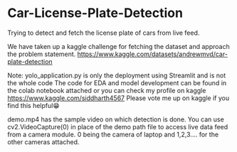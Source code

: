 # Car-License-Plate-Detection
Trying to detect and fetch the license plate of cars from live feed.

We have taken up a kaggle challenge for fetching the dataset and approach the problem statement.
https://www.kaggle.com/datasets/andrewmvd/car-plate-detection

Note:
yolo_application.py is only the deployment using Streamlit and is not the whole code
The code for EDA and model development can be found in the colab notebook attached or you can check my profile on kaggle
https://www.kaggle.com/siddharth4567
Please vote me up on kaggle if you find this helpful😁

demo.mp4 has the sample video on which detection is done. You can use cv2.VideoCapture(0) in place of the demo path file to access live data feed from a camera module. 0 being the camera of laptop and 1,2,3.... for the other cameras attached.
